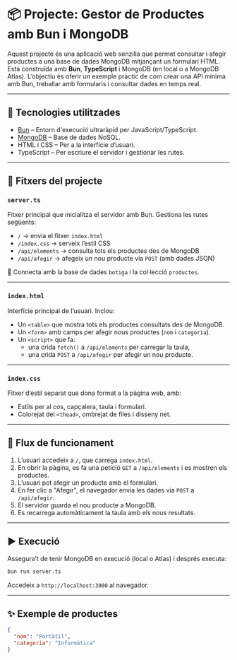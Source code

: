 # 📦 Projecte: Gestor de Productes amb Bun i MongoDB

Aquest projecte és una aplicació web senzilla que permet consultar i afegir productes a una base de dades MongoDB mitjançant un formulari HTML. Està construïda amb **Bun**, **TypeScript** i MongoDB (en local o a MongoDB Atlas). L’objectiu és oferir un exemple pràctic de com crear una API mínima amb Bun, treballar amb formularis i consultar dades en temps real.

---

## 🔧 Tecnologies utilitzades

- [Bun](https://bun.sh/) – Entorn d'execució ultraràpid per JavaScript/TypeScript.
- [MongoDB](https://www.mongodb.com/) – Base de dades NoSQL.
- HTML i CSS – Per a la interfície d’usuari.
- TypeScript – Per escriure el servidor i gestionar les rutes.

---

## 📁 Fitxers del projecte

### `server.ts`
Fitxer principal que inicialitza el servidor amb Bun. Gestiona les rutes següents:

- `/` → envia el fitxer `index.html`
- `/index.css` → serveix l’estil CSS
- `/api/elements` → consulta tots els productes des de MongoDB
- `/api/afegir` → afegeix un nou producte via `POST` (amb dades JSON)

📌 Connecta amb la base de dades `botiga` i la col·lecció `productes`.

---

### `index.html`
Interfície principal de l’usuari. Inclou:

- Un `<table>` que mostra tots els productes consultats des de MongoDB.
- Un `<form>` amb camps per afegir nous productes (`nom` i `categoria`).
- Un `<script>` que fa:
  - una crida `fetch()` a `/api/elements` per carregar la taula,
  - una crida `POST` a `/api/afegir` per afegir un nou producte.

---

### `index.css`
Fitxer d’estil separat que dona format a la pàgina web, amb:

- Estils per al cos, capçalera, taula i formulari.
- Colorejat del `<thead>`, ombrejat de files i disseny net.

---

## 🔄 Flux de funcionament

1. L’usuari accedeix a `/`, que carrega `index.html`.
2. En obrir la pàgina, es fa una petició `GET` a `/api/elements` i es mostren els productes.
3. L’usuari pot afegir un producte amb el formulari.
4. En fer clic a "Afegir", el navegador envia les dades via `POST` a `/api/afegir`.
5. El servidor guarda el nou producte a MongoDB.
6. Es recarrega automàticament la taula amb els nous resultats.

---

## ▶️ Execució

Assegura’t de tenir MongoDB en execució (local o Atlas) i després executa:

```bash
bun run server.ts
```

Accedeix a `http://localhost:3000` al navegador.

---

## ✨ Exemple de productes

```json
{
  "nom": "Portàtil",
  "categoria": "Informàtica"
}
```